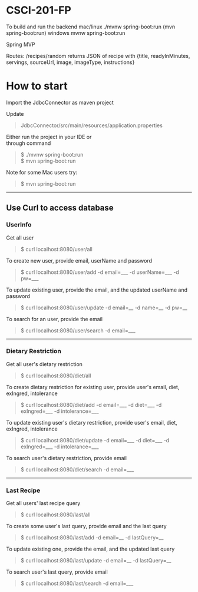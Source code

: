 # CSCI-201-FP
To build and run the backend
mac/linux
./mvnw spring-boot:run
(mvn spring-boot:run)
windows
mvnw spring-boot:run

Spring MVP

Routes:
/recipes/random
returns JSON of recipe with {title, readyInMinutes, servings, sourceUrl, image, imageType, instructions}

# How to start

Import the JdbcConnector as maven project    

Update 
> JdbcConnector/src/main/resources/application.properties 
 

Either run the project in your IDE or    
through command 
> $ ./mvnw spring-boot:run  
> $ mvn spring-boot:run

Note for some Mac users try:
> $ mvn spring-boot:run

---

## Use Curl to access database

### UserInfo 
Get all user
> $ curl localhost:8080/user/all
  
To create new user, provide email, userName and password
> $ curl localhost:8080/user/add -d email=___ -d userName=___ -d pw=___

To update existing user, provide the email, and the updated userName and password
> $ curl localhost:8080/user/update -d email=__ -d name=__ -d pw=__

To search for an user, provide the email
> $ curl localhost:8080/user/search -d email=___

---
### Dietary Restriction
Get all user's dietary restriction
> $ curl localhost:8080/diet/all
  
To create dietary restriction for existing user, provide user's email, diet, exIngred, intolerance
> $ curl localhost:8080/diet/add -d email=___ -d diet=___ -d exIngred=___ -d intolerance=___

To update existing user's dietary restriction, provide user's email, diet, exIngred, intolerance
> $ curl localhost:8080/diet/update -d email=___ -d diet=___ -d exIngred=___ -d intolerance=___

To search user's dietary restriction, provide email
> $ curl localhost:8080/diet/search -d email=___

---
### Last Recipe
Get all users' last recipe query
> $ curl localhost:8080/last/all
  
To create some user's last query, provide email and the last query
> $ curl localhost:8080/last/add -d email=__ -d lastQuery=__

To update existing one, provide the email, and the updated last query
> $ curl localhost:8080/last/update -d email=__ -d lastQuery=__

To search user's last query, provide email
> $ curl localhost:8080/last/search -d email=___

